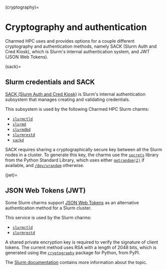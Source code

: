 (cryptography)=
# Cryptography and authentication

Charmed HPC uses and provides options for a couple different cryptography and authentication methods, namely SACK (Slurm Auth and Cred Kiosk), which is Slurm's internal authentication system, and JWT (JSON Web Tokens).

(sack)=
## Slurm credentials and SACK

[SACK (Slurm Auth and Cred Kiosk)](https://slurm.schedmd.com/authentication.html#sack) is Slurm's internal authentication
subsystem that manages creating and validating credentials.

This subsystem is used by the following Charmed HPC Slurm charms:

- [`slurmctld`](https://charmhub.io/slurmctld)
- [`slurmd`](https://charmhub.io/slurmd)
- [`slurmdbd`](https://charmhub.io/slurmdbd)
- [`slurmrestd`](https://charmhub.io/slurmrestd)
- [`sackd`](https://charmhub.io/sackd)

SACK requires sharing a cryptographically secure key between all the Slurm nodes in a cluster. To generate this key, the charms
use the [`secrets`](https://docs.python.org/3/library/secrets.html) library from the Python Standard Library, which uses either
[`getrandom(2)`](https://man7.org/linux/man-pages/man2/getrandom.2.html) if available, and
[`/dev/urandom`](https://en.wikipedia.org/wiki//dev/random) otherwise.



(jwt)=
## JSON Web Tokens (JWT)

Some Slurm charms support [JSON Web Tokens](https://jwt.io/) as an alternative authentication method for a Slurm cluster.

This service is used by the Slurm charms:

- [`slurmctld`](https://charmhub.io/slurmctld)
- [`slurmrestd`](https://charmhub.io/slurmrestd)

A shared private encryption key is required to verify the signature of client tokens. The current method uses RSA with a length of 2048 bits, which is generated using the [`cryptography`](https://pypi.org/project/cryptography/) package for Python, from PyPI.

The [Slurm documentation](https://slurm.schedmd.com/jwt.html) contains more information about the topic.
